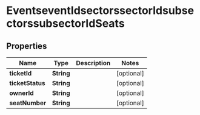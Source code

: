 
# EventseventIdsectorssectorIdsubsectorssubsectorIdSeats

## Properties
Name | Type | Description | Notes
------------ | ------------- | ------------- | -------------
**ticketId** | **String** |  |  [optional]
**ticketStatus** | **String** |  |  [optional]
**ownerId** | **String** |  |  [optional]
**seatNumber** | **String** |  |  [optional]



